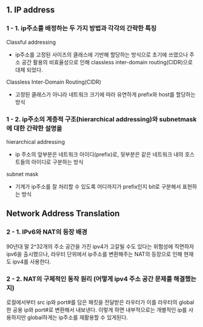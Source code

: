 ## 1. IP address
### 1 - 1. ip주소를 배정하는 두 가지 방법과 각각의 간략한 특징 
Classful addressing
- ip주소를 고정된 사이즈의 클래스에 기반해 할당하는 방식으로 초기에 쓰였으나 주소 공간 활용의 비효율성으로 인해 classless inter-domain routing(CIDR)으로 대체 되었다.  

Classless Inter-Domain Routing(CIDR)
- 고정된 클래스가 아니라 네트워크 크기에 따라 유연하게 prefix와 host를 할당하는 방식  
### 1 - 2. ip주소의 계층적 구조(hierarchical addressing)와 subnetmask에 대한 간략한 설명을 
hierarchical addressing
- ip 주소의 앞부분은 네트워크 아이디(prefix)로, 뒷부분은 같은 네트워크 내의 호스트들의 아이디로 구분하는 방식  

subnet mask
- 기계가 ip주소를 잘 처리할 수 있도록 어디까지가 prefix인지 bit로 구분해서 표현하는 방식    
## Network Address Translation
### 2 - 1. IPv6와 NAT의 등장 배경
90년대 말 2^32개의 주소 공간을 가진 ipv4가 고갈될 수도 있다는 위험성에 직면하자 ipv6을 출시했으나, 라우터 단위에서 ip주소를 변환해주는 NAT의 등장으로 인해 현재도 ipv4를 사용한다. 
### 2 - 2. NAT의 구체적인 동작 원리 (어떻게 ipv4 주소 공간 문제를 해결했는지)
로컬에서부터 src ip와 port#를 담은 패킷을 전달받은 라우터가 이를 라우터의 global한 공용 ip와 port#로 변환해서 내보낸다. 이렇게 하면 내부적으로는 개별적인 ip를 사용하지만 global하게는 ip주소를 재활용할 수 있게된다.  
